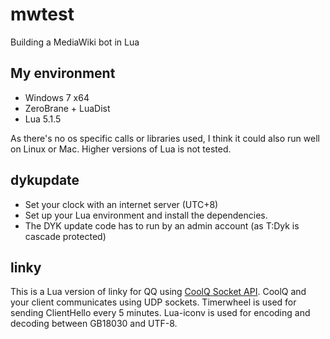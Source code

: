 # mwtest
Building a MediaWiki bot in Lua

## My environment
- Windows 7 x64
- ZeroBrane + LuaDist
- Lua 5.1.5

As there's no os specific calls or libraries used, I think it could also run well on Linux or Mac. Higher versions of Lua is not tested.

## dykupdate
- Set your clock with an internet server (UTC+8)
- Set up your Lua environment and install the dependencies.
- The DYK update code has to run by an admin account (as T:Dyk is cascade protected)

## linky
This is a Lua version of linky for QQ using [CoolQ Socket API](https://github.com/mrhso/cqsocketapi). CoolQ and your client communicates using UDP sockets. Timerwheel is used for sending ClientHello every 5 minutes. Lua-iconv is used for encoding and decoding between GB18030 and UTF-8.
